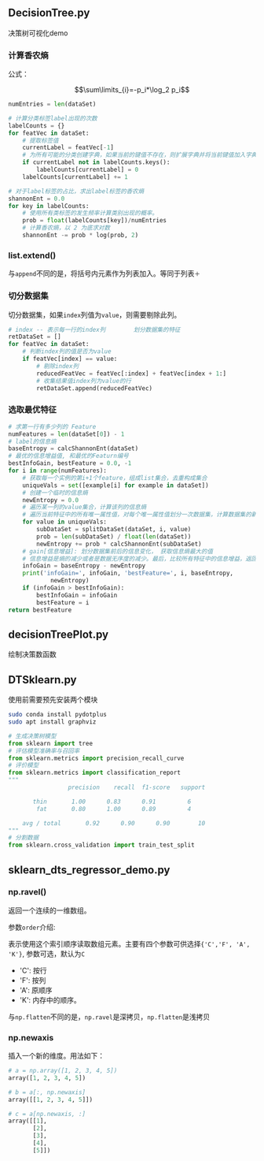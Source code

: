 ## DecisionTree.py

决策树可视化demo

### 计算香农熵

公式：

$$\sum\limits_{i}=-p_i*\log_2 p_i$$

```python
numEntries = len(dataSet)

# 计算分类标签label出现的次数
labelCounts = {}
for featVec in dataSet:
    # 提取标签值
    currentLabel = featVec[-1]
    # 为所有可能的分类创建字典，如果当前的键值不存在，则扩展字典并将当前键值加入字典。每个键值都记录了当前类别出现的次数。
    if currentLabel not in labelCounts.keys():
        labelCounts[currentLabel] = 0
    labelCounts[currentLabel] += 1

# 对于label标签的占比，求出label标签的香农熵
shannonEnt = 0.0
for key in labelCounts:
    # 使用所有类标签的发生频率计算类别出现的概率。
    prob = float(labelCounts[key])/numEntries
    # 计算香农熵，以 2 为底求对数
    shannonEnt -= prob * log(prob, 2)
```

### list.extend()

与`append`不同的是，将括号内元素作为列表加入。等同于列表`＋`

### 切分数据集

切分数据集，如果`index`列值为`value`，则需要剔除此列。

```python
# index -- 表示每一行的index列        划分数据集的特征
retDataSet = []
for featVec in dataSet:
    # 判断index列的值是否为value
    if featVec[index] == value:
        # 剔除index列
        reducedFeatVec = featVec[:index] + featVec[index + 1:]
        # 收集结果值index列为value的行
        retDataSet.append(reducedFeatVec)
```

### 选取最优特征

```python
# 求第一行有多少列的 Feature
numFeatures = len(dataSet[0]) - 1
# label的信息熵
baseEntropy = calcShannonEnt(dataSet)
# 最优的信息增益值, 和最优的Featurn编号
bestInfoGain, bestFeature = 0.0, -1
for i in range(numFeatures):
    # 获取每一个实例的第i+1个feature，组成list集合，去重构成集合
    uniqueVals = set([example[i] for example in dataSet])
    # 创建一个临时的信息熵
    newEntropy = 0.0
    # 遍历某一列的value集合，计算该列的信息熵
    # 遍历当前特征中的所有唯一属性值，对每个唯一属性值划分一次数据集，计算数据集的新熵值，并对所有唯一特征值得到的熵求和。
    for value in uniqueVals:
        subDataSet = splitDataSet(dataSet, i, value)
        prob = len(subDataSet) / float(len(dataSet))
        newEntropy += prob * calcShannonEnt(subDataSet)
    # gain[信息增益]: 划分数据集前后的信息变化， 获取信息熵最大的值
    # 信息增益是熵的减少或者是数据无序度的减少。最后，比较所有特征中的信息增益，返回最好特征划分的索引值。
    infoGain = baseEntropy - newEntropy
    print('infoGain=', infoGain, 'bestFeature=', i, baseEntropy,
            newEntropy)
    if (infoGain > bestInfoGain):
        bestInfoGain = infoGain
        bestFeature = i
return bestFeature
```

## decisionTreePlot.py

绘制决策数函数

## DTSklearn.py

使用前需要预先安装两个模块

```bash
sudo conda install pydotplus
sudo apt install graphviz
```

```python
# 生成决策树模型
from sklearn import tree
# 评估模型准确率与召回率
from sklearn.metrics import precision_recall_curve
# 评价模型
from sklearn.metrics import classification_report
"""
                 precision    recall  f1-score   support

       thin       1.00      0.83      0.91         6
        fat       0.80      1.00      0.89         4

    avg / total       0.92      0.90      0.90        10
"""
# 分割数据
from sklearn.cross_validation import train_test_split
```


## sklearn_dts_regressor_demo.py

### np.ravel()

返回一个连续的一维数组。

参数`order`介绍: 

表示使用这个索引顺序读取数组元素。主要有四个参数可供选择`{'C','F', 'A', 'K'}`, 参数可选，默认为`C`

- 'C': 按行
- 'F': 按列
- 'A': 原顺序
- 'K': 内存中的顺序。

与`np.flatten`不同的是，`np.ravel`是深拷贝，`np.flatten`是浅拷贝

### np.newaxis

插入一个新的维度。用法如下：

```python
# a = np.array([1, 2, 3, 4, 5])
array([1, 2, 3, 4, 5])

# b = a[:, np.newaxis]
array([[1, 2, 3, 4, 5]])

# c = a[np.newaxis, :]
array([[1],
       [2],
       [3],
       [4],
       [5]])
```